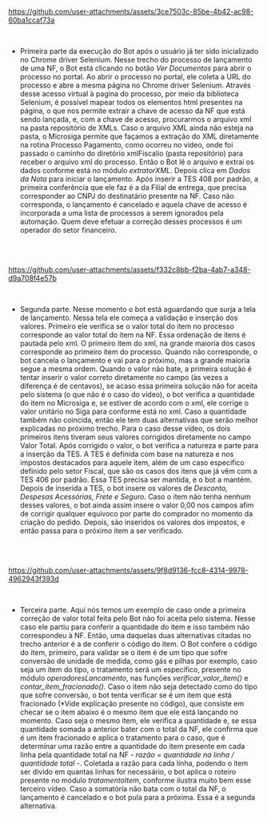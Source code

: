 
https://github.com/user-attachments/assets/3ce7503c-85be-4b42-ac98-60ba1ccaf73a


<br/>

- Primeira parte da execução do Bot após o usuário já ter sido inicializado no Chrome driver Selenium. Nesse trecho do processo de lançamento de uma NF, o Bot está clicando no botão _Ver Documentos_ para abrir o processo no portal. Ao abrir o processo no portal, ele coleta a URL do processo e abre a mesma página no Chrome driver Selenium. Através desse acesso virtual à pagina do processo, por meio da biblioteca Selenium, é possível mapear todos os elementos html presentes na página, o que nos permite extrair a chave de acesso da NF que está sendo lançada, e, com a chave de acesso, procurarmos o arquivo xml na pasta repositório de XMLs. Caso o arquivo XML ainda não esteja na pasta, o Microsiga permite que façamos a extração do XML diretamente na rotina Processo Pagamento, como ocorreu no vídeo, onde foi passado o caminho do diretório xmlFiscalio (pasta repositório) para receber o arquivo xml do processo. Então o Bot lê o arquivo e extrai os dados conforme está no módulo _extratorXML_. Depois clica em _Dados da Nota_ para iniciar o lançamento. Após inserir a TES 408 por padrão, a primeira conferência que ele faz é a da Filial de entrega, que precisa corresponder ao CNPJ do destinatário presente na NF. Caso não corresponda, o lançamento é cancelado e aquela chave de acesso é incorporada a uma lista de processos a serem ignorados pela automação. Quem deve efetuar a correção desses processos é um operador do setor financeiro.
<br/>
<br/>


https://github.com/user-attachments/assets/f332c8bb-f2ba-4ab7-a348-d9a708f4e57b

<br/>

- Segunda parte. Nesse momento o bot está aguardando que surja a tela de lançamento. Nessa tela ele começa a validação e inserção dos valores. Primeiro ele verifica se o valor total do item no processo corresponde ao valor total do item na NF. Essa ordenação de itens é pautada pelo xml. O primeiro item do xml, na grande maioria dos casos corresponde ao primeiro item do processo. Quando não corresponde, o bot cancela o lançamento e vai para o próximo, mas a grande maioria segue a mesma ordem. Quando o valor não bate, a primeira solução é tentar inserir o valor correto diretamente no campo (às vezes a diferença é de centavos), se acaso essa primeira solução não for aceita pelo sistema (o que não é o caso do vídeo), o bot verifica a quantidade do item no Microsiga e, se estiver de acordo com o xml, ele corrige o valor unitário no Siga para conforme está no xml. Caso a quantidade também não coincida, então ele tem duas alternativas que serão melhor explicadas no próximo trecho. Para o caso desse vídeo, os dois primeiros itens tiveram seus valores corrigidos diretamente no campo Valor Total. Após corrigido o valor, o bot verifica a natureza e parte para a inserção da TES. A TES é definida com base na natureza e nos impostos destacados para aquele item, além de um caso especifico definido pelo setor Fiscal, que são os casos dos itens que já vêm com a TES 406 por padrão. Essa TES precisa ser mantida, e o bot a mantém. Depois de inserida a TES, o bot insere os valores de _Desconto, Despesas Acessórias, Frete e Seguro_. Caso o item não tenha nenhum desses valores, o bot ainda assim insere o valor 0,00 nos campos afim de corrigir qualquer equivoco por parte do comprador no momento da criação do pedido. Depois, são inseridos os valores dos impostos, e então passa para o próximo item a ser verificado.
<br/>
<br/>


https://github.com/user-attachments/assets/9f8d9136-fcc8-4314-9978-4962943f393d

<br/>

- Terceira parte. Aqui nós temos um exemplo de caso onde a primeira correção de valor total feita pelo Bot não foi aceita pelo sistema. Nesse caso ele partiu para conferir a quantidade do item e isso também não correspondeu à NF. Então, uma daquelas duas alternativas citadas no trecho anterior é a de conferir o código do item. O Bot confere o código do item, primeiro, para validar se o item é de um tipo que sofre conversão de unidade de medida, como gás e pilhas por exemplo, caso seja um item do tipo, o tratamento será um específico, presente no módulo _operadoresLancamento_, nas funções _verificar_valor_item()_ e _contar_item_fracionado()_. Caso o item não seja detectado como do tipo que sofre conversão, o bot tenta verificar se é um item que está fracionado (*Vide explicação presente no código), que consiste em checar se o item abaixo é o mesmo item que ele está lançando no momento. Caso seja o mesmo item, ele verifica a quantidade e, se essa quantidade somada a anterior bater com o total da NF, ele confirma que é um item fracionado e aplica o tratamento para o caso, que é determinar uma razão entre a quantidade do item presente em cada linha pela quantidade total na NF - _razão = quantidade na linha / quantidade total_ -. Coletada a razão para cada linha, podendo o item ser divido em quantas linhas for necessário, o bot aplica o roteiro presente no módulo _tratamentoItem_, conforme ilustra muito bem esse terceiro vídeo. Caso a somatória não bata com o total da NF, o lançamento é cancelado e o bot pula para a próxima. Essa é a segunda alternativa.
<br/>
<br/>


  

